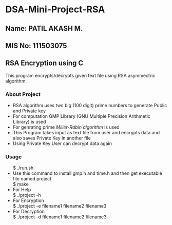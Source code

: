 # DSA-Mini-Project-RSA
## Name: PATIL AKASH M.
## MIS No: 111503075
## RSA Encryption using C
  This program encrypts/decrypts given text file using RSA
  asymmectric algorithm.

### About Project
  <ul>
    <li>RSA algorithm uses two big (100 digit) prime numbers to generate Public and Private key</li>
    <li>For computation GMP Library (GNU Multiple Precision Arithmetic Library) is used</li>
    <li>For genrating prime <em>Miller-Rabin algorithm</em> is used</li>
    <li>This Program takes input as text file from user and encrypts data and also saves Private Key in another file</li>
    <li>Using Private Key User can decrypt data again</li>
   </ul>

### Usage
  <ul>
      $ ./run.sh
    <li>Use this command to install gmp.h and time.h and then get executable file named project</li> 
      $ make
    <li>For Help</li>
      $ ./project -h<br>
     <li>For Encryption</li>
      $ ./project -e filename1 filename2 filename3<br>
     <li>For Decryption</li>
      $ ./project -d filename1 filename2 filename3<br>
  </ul>
